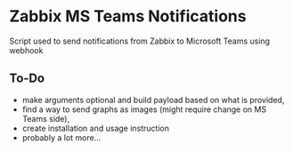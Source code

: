 # Zabbix MS Teams Notifications

Script used to send notifications from Zabbix to Microsoft Teams using webhook

## To-Do
* make arguments optional and build payload based on what is provided,
* find a way to send graphs as images (might require change on MS Teams side),
* create installation and usage instruction
* probably a lot more...
